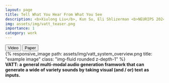 ```yaml
---
layout: page
title: Tell What You Hear From What You See
description: <b>Xiulong Liu</b>, Kun Su, Eli Shlizerman <b>NEURIPS 2024</b>
img: assets/img/vatt_teaser.png
importance: 1
category: work
---
```


<button onclick="location.href='https://www.youtube.com/watch?v=PDkbeiCc-kM'" type="button">
         Video</button>
<button onclick="location.href='https://proceedings.neurips.cc/paper_files/paper/2024/file/b782a3462ee9d566291cff148333ea9b-Paper-Conference.pdf'" type="button">
       Paper</button>

<div class="row">
   <div class="col-sm mt-3 mt-md-0">
       {% responsive_image path: assets/img/vatt_system_overview.png title: "example image" class: "img-fluid rounded z-depth-1" %}
   </div>
</div>
<div class="caption">
   <b>VATT: a general multi-modal audio generation framwork that can generate a wide of variety sounds by taking visual (and / or) text as inputs.</b>
</div>
